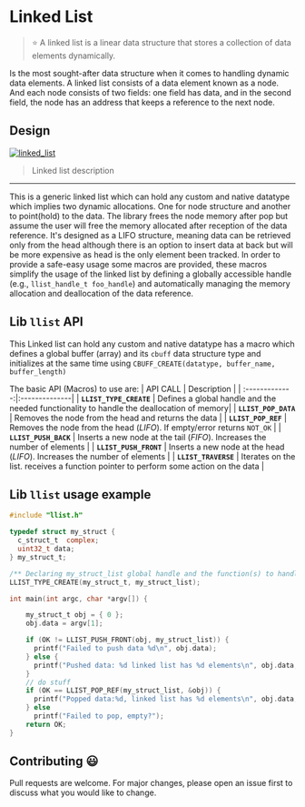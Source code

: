 # Linked List

>:star: A linked list is a linear data structure that stores a collection of data elements dynamically.

Is the most sought-after data structure when it comes to handling dynamic data elements. A linked list consists of a data element known as a node. And each node consists of two fields: one field has data, and in the second field, the node has an address that keeps a reference to the next node.

## Design
[![linked_list](https://github-production-user-asset-6210df.s3.amazonaws.com/32500615/248528950-c5922809-b590-45ae-bd31-2c5900cf4e64.png)](https://github.com/salvadorz/embedded_c_utils/tree/develop/src/lib/llist "I'm a linked list! duh...")
> Linked list description

-------------
This is a generic linked list which can hold any custom and native datatype which implies two dynamic allocations. One for node structure and another to point(hold) to the data. The library frees the node memory after pop but assume the user will free the memory allocated after reception of the data reference.
It's designed as a LIFO structure, meaning data can be retrieved only from the head although there is an option to insert data at back but will be more expensive as head is the only element been tracked.
In order to provide a safe-easy usage some macros are provided, these macros simplify the usage of the linked list by defining a globally accessible handle (e.g., `llist_handle_t foo_handle`) and automatically managing the memory allocation and deallocation of the data reference.


## Lib `llist` API
This Linked list can hold any custom and native datatype has a macro which defines a global buffer (array) and its `cbuff` data structure type and initializes at the same time using `CBUFF_CREATE(datatype, buffer_name, buffer_length)`

The basic API (Macros) to use are:
| API CALL       | Description   |
| :-------------:|:--------------|
| **`LLIST_TYPE_CREATE`** | Defines a global handle and the needed functionality to handle the deallocation of memory|
| **`LLIST_POP_DATA`**  | Removes the node from the head and returns the data |
| **`LLIST_POP_REF`** | Removes the node from the head (*LIFO*). If empty/error returns `NOT_OK` |
| **`LLIST_PUSH_BACK`**  | Inserts a new node at the tail (*FIFO*). Increases the number of elements |
| **`LLIST_PUSH_FRONT`**  | Inserts a new node at the head (*LIFO*). Increases the number of elements |
| **`LLIST_TRAVERSE`** | Iterates on the list. receives a function pointer to perform some action on the data |

## Lib `llist` usage example

```c
#include "llist.h"

typedef struct my_struct {
  c_struct_t  complex;
  uint32_t data;
} my_struct_t;

/** Declaring my_struct_list global handle and the function(s) to handle freeing the memory */
LLIST_TYPE_CREATE(my_struct_t, my_struct_list);

int main(int argc, char *argv[]) {

    my_struct_t obj = { 0 };
    obj.data = argv[1];

    if (OK != LLIST_PUSH_FRONT(obj, my_struct_list)) {
      printf("Failed to push data %d\n", obj.data);
    } else {
      printf("Pushed data: %d linked list has %d elements\n", obj.data, llist_get_size(my_struct_list));
    }
    // do stuff
    if (OK == LLIST_POP_REF(my_struct_list, &obj)) {
      printf("Popped data:%d, linked list has %d elements\n", obj.data, llist_get_size(my_struct_list));
    } else
      printf("Failed to pop, empty?");
    return OK;
}
```

## Contributing :smiley:

Pull requests are welcome. For major changes, please open an issue first
to discuss what you would like to change.
